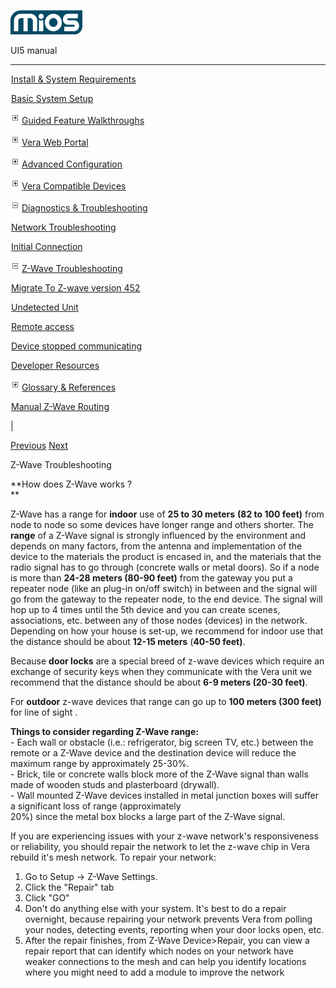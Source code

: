 ![](skins/mios/images/logo.png)

UI5 manual

  
---  
  
![](images/spacer.gif)[Install & System
Requirements](index.html#!docs5//installation_and_system_requirements_en_3pro_all.md)

![](images/spacer.gif)[Basic System Setup ](index.html#!docs5//getting_started_en_3pro_all.md)

![](skins/mios/images/plus.gif)[Guided Feature Walkthroughs
](features_en_3pro_all.html)

![](skins/mios/images/plus.gif)[Vera Web Portal](index.html#!docs5//web_portal_en_3pro_all.md)

![](skins/mios/images/plus.gif)[Advanced
Configuration](index.html#!docs5//advanced_configuration_en_3pro_all.md)

![](skins/mios/images/plus.gif)[Vera Compatible
Devices](index.html#!docs5//supported_hardware_en_3pro_all.md)

![](skins/mios/images/minus.gif)[Diagnostics &
Troubleshooting](index.html#!docs5//troubleshooting_en_3pro_all.md)

![](images/spacer.gif)[Network Troubleshooting](index.html#!docs5//network_troubleshooting_en_3pro_all.md)

![](images/spacer.gif)[Initial Connection](index.html#!docs5//initial_connection_en_3pro_all.md)

![](skins/mios/images/minus.gif)[Z-Wave Troubleshooting](index.html#!docs5//zwave_troubleshooting_en_3pro_all.md)

![](images/spacer.gif)[Migrate To Z-wave version 452](index.html#!docs5//migrate_to__z-wave_version_452_en_3pro_all.md)

![](images/spacer.gif)[Undetected Unit](index.html#!docs5//unit_en_3pro_all.md)

![](images/spacer.gif)[Remote access](index.html#!docs5//remote_en_3pro_all.md)

![](images/spacer.gif)[Device stopped communicating](index.html#!docs5//Device_en_3pro_all.md)

![](images/spacer.gif)[Developer Resources](index.html#!docs5//developers_en_3pro_all.md)

![](skins/mios/images/plus.gif)[Glossary &
References](index.html#!docs5//reference_en_3pro_all.md)

![](images/spacer.gif)[Manual Z-Wave Routing](index.html#!docs5//ManualRoute_en_3pro_all.md)

|

[Previous](index.html#!docs5//initial_connection_en_3pro_all.html) [Next](migrate_to__z-wave_version_452_en_3pro_all.md)

Z-Wave Troubleshooting

**How does Z-Wave works ?  
**

Z-Wave has a range for **indoor** use of **25 to 30 meters**  **(82 to 100
feet)** from node to node so some devices have longer range and others
shorter. The **range** of a Z-Wave signal is strongly influenced by the
environment and depends on many factors, from the antenna and implementation
of the device to the materials the product is encased in, and the materials
that the radio signal has to go through (concrete walls or metal doors). So if
a node is more than **24-28 meters (80-90 feet)** from the gateway you put a
repeater node (like an plug-in on/off switch) in between and the signal will
go from the gateway to the repeater node, to the end device. The signal will
hop up to 4 times until the 5th device and you can create scenes,
associations, etc. between any of those nodes (devices) in the network.
Depending on how your house is set-up, we recommend for indoor use that the
distance should be about **12-15 meters** (**40-50 feet)**.

Because **door locks** are a special breed of z-wave devices which require an
exchange of security keys when they communicate with the Vera  unit we
recommend that the distance should be about **6-9 meters (20-30 feet)**.

For **outdoor** z-wave devices that range can go up to **100 meters (300
feet)** for line of sight .

**Things to consider regarding Z-Wave range:**  
\- Each wall or obstacle (i.e.: refrigerator, big screen TV, etc.) between the
remote or a Z-Wave device and the destination device will reduce the maximum
range by approximately 25-30%.  
\- Brick, tile or concrete walls block more of the Z-Wave signal than walls
made of wooden studs and plasterboard (drywall).  
\- Wall mounted Z-Wave devices installed in metal junction boxes will suffer a
significant loss of range (approximately  
20%) since the metal box blocks a large part of the Z-Wave signal.

  
If you are experiencing issues with your z-wave network's responsiveness or
reliability, you should repair the network to let the z-wave chip in Vera
rebuild it's mesh network. To repair your network:

  1. Go to Setup -> Z-Wave Settings.
  2. Click the "Repair" tab
  3. Click "GO"
  4. Don't do anything else with your system. It's best to do a repair overnight, because repairing your network prevents Vera from polling your nodes, detecting events, reporting when your door locks open, etc.
  5. After the repair finishes, from Z-Wave Device>Repair, you can view a repair report that can identify which nodes on your network have weaker connections to the mesh and can help you identify locations where you might need to add a module to improve the network

  


